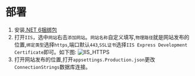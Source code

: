 # 部署

1. 安装[.NET 6捆绑包](https://dotnet.microsoft.com/zh-cn/download/dotnet/thank-you/runtime-aspnetcore-6.0.5-windows-hosting-bundle-installer)
2. 打开`IIS`，选中`网站`右击`添加网站`。`网站名称`自定义填写,`物理路径`就是网站发布的位置,`绑定类型`选择`https`,端口默认`443`,`SSL证书`选择`IIS Express Development Certificate`即可。如下图:
![IIS_HTTPS](/images/iis/iis_https.png)
3. 打开网站发布的位置,打开`appsettings.Production.json`更改`ConnectionStrings`数据库连接。
